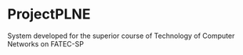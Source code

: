# ProjectPLNE
System developed for the superior course of Technology of Computer Networks on FATEC-SP
